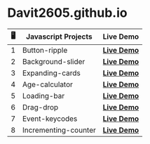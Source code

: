 # Davit2605.github.io

| 🖥️ | Javascript Projects | Live Demo                                                       |
|:---:|---------------------|:---------------------------------------------------------------:|
| 1   | Button-ripple       | **[Live Demo](https://davit2605.github.io/Button-ripple/)**     |
| 2   | Background-slider   | **[Live Demo](https://davit2605.github.io/Background-slider/)** |
| 3   | Expanding-cards     | **[Live Demo](https://davit2605.github.io/Expanding-cards/)**   |
|4|Age-calculator|**[Live Demo](https://davit2605.github.io/Age-calculator/)**|
|5|Loading-bar|**[Live Demo](https://davit2605.github.io/Loading-bar/)**|
| 6   | Drag-drop     | **[Live Demo](https://davit2605.github.io/Drag-drop/)**   |
| 7   | Event-keycodes     | **[Live Demo](https://davit2605.github.io/Event-keycodes/)**   |
| 8   | Incrementing-counter     | **[Live Demo](https://davit2605.github.io/Incrementing-counter/)**   |
